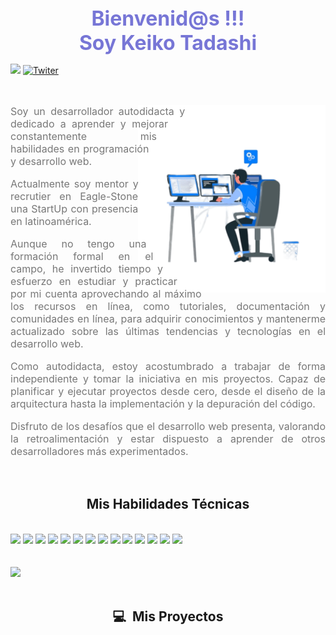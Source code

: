 <h1 align="center" style='margin: 0; font-size: 2rem; text-align: center; color: #7776d6;'>Bienvenid@s !!!</h1>
<h2 align="center" style='margin: 0; font-size: 2rem; text-align: center; color: #7776d6;'>Soy Keiko Tadashi</h2>

![](https://komarev.com/ghpvc/?username=k-tadashi-github-ktadashi&color=blue&style=plastic&label=Profile+View)
    <a
		href="https://wa.me/542615370075"
		target="-blank"
		reel="noopener"
	>
		<img
			src="https://img.shields.io/badge/WhatsApp-25D366?style=plastic&logo=whatsapp&logoColor=white&link=https://api.whatsapp.com/send?phone=%2B542615370075&text=Hola%20Daniel%20!!!%20Me%20podr%C3%ADas%20ayudar%20?"
			alt="Twiter"
		/>
	</a>



<br>
<section style='padding: 0; text-align: justify; color: #f1ebeb;'>
    <img width="300" height="300" align="right" src="https://raw.githubusercontent.com/Kapelu/Kapelu/main/public/png/README-acerca.png" alt="Acerca de mi" style='shape-outside: circle();'>
    <p style='font-size: 1rem;color: #777;'>
    Soy un desarrollador autodidacta y dedicado a aprender y mejorar 
    constantemente mis habilidades en programación y desarrollo web.
    </p>
    <p style='font-size: 1rem;color: #777;'>
    Actualmente soy mentor y recrutier en Eagle-Stone una StartUp con presencia en latinoamérica.
    </p>
    <p style='font-size: 1rem;color: #777;'>
    Aunque no tengo una formación formal en el campo, he invertido tiempo y 
    esfuerzo en estudiar y practicar por mi cuenta aprovechando al máximo los recursos 
    en línea, como tutoriales, documentación y comunidades en línea, para adquirir 
    conocimientos y mantenerme actualizado sobre las últimas tendencias y tecnologías 
    en el desarrollo web.
    </p>
    <p style='font-size: 1rem;color: #777;'>
    Como autodidacta, estoy acostumbrado a trabajar de forma independiente y tomar la 
    iniciativa en mis proyectos. Capaz de planificar y ejecutar proyectos desde cero, 
    desde el diseño de la arquitectura hasta la implementación y la depuración del código.
    </p> 
    <p style='font-size: 1rem;color: #777;'>
    Disfruto de los desafíos que el desarrollo web presenta, valorando la retroalimentación 
    y estar dispuesto a aprender de otros desarrolladores más experimentados. 
    </p>
</section>
<br>
<section>
    <h2 align="center">Mis Habilidades Técnicas</h2>
    <br>
	<img src="https://img.shields.io/badge/-Ubuntu-333333?style=flat&logo=Ubuntu"/>
	<img src="https://img.shields.io/badge/-Git-333333?style=flat&logo=git" />
	<img src="https://img.shields.io/badge/-GitHub-333333?style=flat&logo=github" />
	<img src="https://img.shields.io/badge/-HTML5-333333?style=flat&logo=HTML5" />
	<img src="https://img.shields.io/badge/-CSS-333333?style=flat&logo=CSS3&logoColor=1572B6" />
	<img src="https://img.shields.io/badge/-JavaScript-333333?style=flat&logo=javascript" />
	<!-- <img src="https://img.shields.io/badge/-typescript.js-333333?style=flat&logo=typescript" /> -->
	<img src="https://img.shields.io/badge/-bootrstap.js-333333?style=flat&logo=bootstrap" />
	<img src="https://img.shields.io/badge/-Node.js-333333?style=flat&logo=node.js" />
	<!-- <img src="https://img.shields.io/badge/-sass.js-333333?style=flat&logo=sass" />
	<img src="https://img.shields.io/badge/-less.js-333333?style=flat&logo=less" /> -->
	<img src="https://img.shields.io/badge/-express.js-333333?style=flat&logo=express" />
	<img src="https://img.shields.io/badge/-axios.js-333333?style=flat&logo=axios" />
	<img src="https://img.shields.io/badge/-nomgodb.js-333333?style=flat&logo=mongodb" />
	<img src="https://img.shields.io/badge/-Markdown-333333?style=flat&logo=markdown" />
	<img src="https://img.shields.io/badge/-npm.js-333333?style=flat&logo=npm" />
	<img src="https://img.shields.io/badge/-figma-333333?style=flat&logo=figma" />
    <br><br><br>
    <div>
    <a href="https://github.com/Kapelu/github-readme-stats">
		<img src="https://github-readme-stats.vercel.app/api/top-langs/?username=Kapelu&custom_title=Lenguajes%20mas%20usados&theme=calm&card_width=850" />
    </div>
	</a>
</section>
<br>
<h2 align="center">💻 &nbsp;Mis Proyectos</h2>
